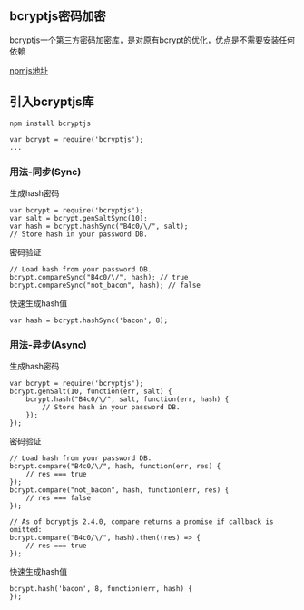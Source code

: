 ## bcryptjs密码加密
bcryptjs一个第三方密码加密库，是对原有bcrypt的优化，优点是不需要安装任何依赖

[npmjs地址](https://www.npmjs.com/package/bcryptjs)

## 引入bcryptjs库

```
npm install bcryptjs
```

```
var bcrypt = require('bcryptjs');
...
```

### 用法-同步(Sync)
生成hash密码
```
var bcrypt = require('bcryptjs');
var salt = bcrypt.genSaltSync(10);
var hash = bcrypt.hashSync("B4c0/\/", salt);
// Store hash in your password DB. 
```

密码验证
```
// Load hash from your password DB. 
bcrypt.compareSync("B4c0/\/", hash); // true 
bcrypt.compareSync("not_bacon", hash); // false 
```

快速生成hash值
```
var hash = bcrypt.hashSync('bacon', 8);
```

### 用法-异步(Async)
生成hash密码
```
var bcrypt = require('bcryptjs');
bcrypt.genSalt(10, function(err, salt) {
    bcrypt.hash("B4c0/\/", salt, function(err, hash) {
        // Store hash in your password DB. 
    });
});
```
密码验证
```
// Load hash from your password DB. 
bcrypt.compare("B4c0/\/", hash, function(err, res) {
    // res === true 
});
bcrypt.compare("not_bacon", hash, function(err, res) {
    // res === false 
});
 
// As of bcryptjs 2.4.0, compare returns a promise if callback is omitted: 
bcrypt.compare("B4c0/\/", hash).then((res) => {
    // res === true 
});
```
快速生成hash值
```
bcrypt.hash('bacon', 8, function(err, hash) {
});
```

